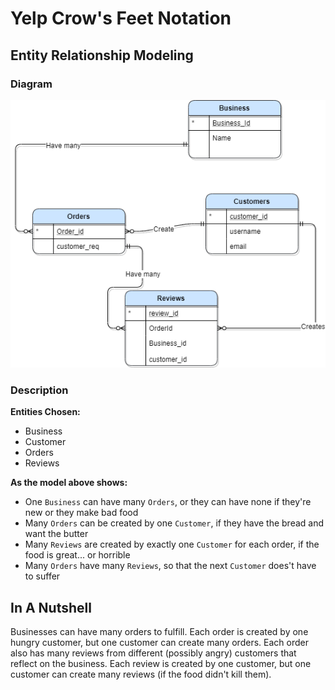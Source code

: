 # Yelp Crow's Feet Notation
## Entity Relationship Modeling

### Diagram

![Entity relationship model](./diagram.png)

### Description

**Entities Chosen:**

* Business
* Customer
* Orders
* Reviews

**As the model above shows:**
* One `Business` can have many `Orders`, or they can have none if they're new or they make bad food
* Many `Orders` can be created by one `Customer`, if they have the bread and want the butter
* Many `Reviews` are created by exactly one `Customer` for each order, if the food is great... or horrible
* Many `Orders` have many `Reviews`, so that the next `Customer` does't have to suffer

## In A Nutshell

Businesses can have many orders to fulfill. Each order is created by one hungry customer, but one customer can create many orders. Each order also has many reviews from different (possibly angry) customers that reflect on the business. Each review is created by one customer, but one customer can create many reviews (if the food didn't kill them).




